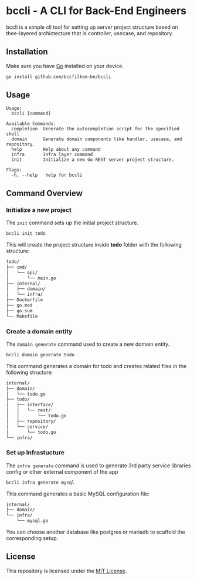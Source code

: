 # bccli - A CLI for Back-End Engineers

bccli is a simple cli tool for setting up server project structure based on thee-layered archictecture that is controller, usecase, and repository.

## Installation

Make sure you have [Go](https://golang.org/dl/) installed on your device.

```bash
go install github.com/bccfilkom-be/bccli
```

## Usage
```
Usage:
  bccli [command]

Available Commands:
  completion  Generate the autocompletion script for the specified shell
  domain      Generate domain components like handler, usecase, and repository.
  help        Help about any command
  infra       Infra layer command
  init        Initialize a new Go REST server project structure.

Flags:
  -h, --help   help for bccli
```

## Command Overview

### Initialize a new project
The ``init`` command sets up the initial project structure.

```bash
bccli init todo
```

This will create the project structure inside **todo** folder with the following structure:
```bash
todo/
├── cmd/
│   └── api/
│       └── main.go
├── internal/
│   ├── domain/
│   └── infra/
├── Dockerfile
├── go.mod
├── go.sum
└── Makefile
```

### Create a domain entity
The ``domain generate`` command used to create a new domain entity.

```bash
bccli domain generate todo
```
This command generates a domain for todo and creates related files in the following structure:
```bash
internal/
├── domain/
│   └── todo.go
├── todo/
│   ├── interface/
│   │   └── rest/
│   │       └── todo.go
│   ├── repository/
│   └── service/
│       └── todo.go
└── infra/
```

### Set up Infrastucture
The ``infra generate`` command is used to generate 3rd party service libraries config or other external component of the app

```bash
bccli infra generate mysql
```
This command generates a basic MySQL configuration file:
```bash
internal/
├── domain/
└── infra/
    └── mysql.go
```
You can choose another database like postgres or mariadb to scaffold the corresponding setup.
## License
This repository is licensed under the [MIT License](LICENSE).
